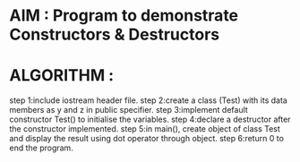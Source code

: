 
# AIM : Program to demonstrate Constructors & Destructors
# ALGORITHM :
step 1:include  iostream header file.
step 2:create a class (Test) with its data members as y and z in public specifier.
step 3:implement default constructor Test() to initialise the variables.
step 4:declare a destructor after the constructor implemented.
step 5:in main(), create object  of class Test and display the result using dot operator through object.
step 6:return 0 to end the program.
